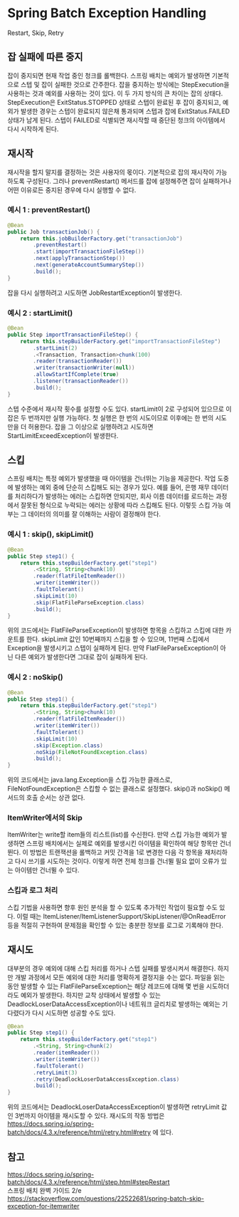 # Spring Batch Exception Handling
Restart, Skip, Retry

## 잡 실패에 따른 중지
잡이 중지되면 현재 작업 중인 청크를 롤백한다. 스프링 배치는 예외가 발생하면 기본적으로 스텝 및 잡이 실패한 것으로 간주한다. 잡을 중지하는 방식에는 StepExecution을 사용하는 것과 예외를 사용하는 것이 있다. 이 두 가지 방식의 큰 차이는 잡의 상태다. StepExecution은 ExitStatus.STOPPED 상태로 스텝이 완료된 후 잡이 중지되고, 예외가 발생한 경우는 스텝이 완료되지 않은채 통과되며 스텝과 잡에 ExitStatus.FAILED 상태가 남게 된다. 스텝이 FAILED로 식별되면 재시작할 때 중단된 청크의 아이템에서 다시 시작하게 된다.  

## 재시작
재시작을 할지 말지를 결정하는 것은 사용자의 몫이다. 기본적으로 잡의 재시작이 가능하도록 구성된다. 그러나 preventRestart() 메서드를 잡에 설정해주면 잡이 실패하거나 어떤 이유로든 중지된 경우에 다시 실행할 수 없다.

### 예시 1 : preventRestart()
```java
@Bean
public Job transactionJob() {
    return this.jobBuilderFactory.get("transactionJob")
        .preventRestart()
        .start(importTransactionFileStep())
        .next(applyTransactionStep())
        .next(generateAccountSummaryStep())
        .build();
}
```
잡을 다시 실행하려고 시도하면 JobRestartException이 발생한다.

### 예시 2 : startLimit()
```java
@Bean
public Step importTransactionFileStep() {
    return this.stepBuilderFactory.get("importTransactionFileStep")
        .startLimit(2)
        .<Transaction, Transaction>chunk(100)
        .reader(transactionReader())
        .writer(transactionWriter(null))
        .allowStartIfComplete(true)
        .listener(transactionReader())
        .build();
}
```
스텝 수준에서 재시작 횟수를 설정할 수도 있다. startLimit이 2로 구성되어 있으므로 이 잡은 두 번까지만 실행 가능하다. 첫 실행은 한 번의 시도이므로 이후에는 한 번의 시도만을 더 허용한다. 잡을 그 이상으로 실행하려고 시도하면 StartLimitExceedException이 발생한다. 

## 스킵
스프링 배치는 특정 예외가 발생했을 때 아이템을 건너뛰는 기능을 제공한다. 작업 도중에 발생하는 예외 중에 단순히 스킵해도 되는 경우가 있다. 예를 들어, 은행 재무 데이터를 처리하다가 발생하는 에러는 스킵하면 안되지만, 회사 이름 데이터를 로드하는 과정에서 잘못된 형식으로 누락되는 에러는 상황에 따라 스킵해도 된다. 이렇듯 스킵 가능 여부는 그 데이터의 의미를 잘 이해하는 사람이 결정해야 한다.   

### 예시 1 : skip(), skipLimit()
```java
@Bean
public Step step1() {
	return this.stepBuilderFactory.get("step1")
        .<String, String>chunk(10)
        .reader(flatFileItemReader())
        .writer(itemWriter())
        .faultTolerant()
        .skipLimit(10)
        .skip(FlatFileParseException.class)
        .build();
}
```
위의 코드에서는 FlatFileParseException이 발생하면 항목을 스킵하고 스킵에 대한 카운트를 한다. skipLimit 값인 10번째까지 스킵을 할 수 있으며, 11번째 스킵에서 Exception을 발생시키고 스텝이 실패하게 된다. 만약 FlatFileParseException이 아닌 다른 예외가 발생한다면 그대로 잡이 실패하게 된다.  

### 예시 2 : noSkip()
```java
@Bean
public Step step1() {
	return this.stepBuilderFactory.get("step1")
        .<String, String>chunk(10)
        .reader(flatFileItemReader())
        .writer(itemWriter())
        .faultTolerant()
        .skipLimit(10)
        .skip(Exception.class)
        .noSkip(FileNotFoundException.class)
        .build();
}
```
위의 코드에서는 java.lang.Exception을 스킵 가능한 클래스로, FileNotFoundException은 스킵할 수 없는 클래스로 설정했다. skip()과 noSkip() 메서드의 호출 순서는 상관 없다. 

### ItemWriter에서의 Skip
ItemWriter는 write할 item들의 리스트(list)를 수신한다. 만약 스킵 가능한 예외가 발생하면 스프링 배치에서는 실제로 예외를 발생시킨 아이템을 확인하여 해당 항목만 건너뛴다. 이 방법은 트랜잭션을 롤백하고 커밋 간격을 1로 변경한 다음 각 항목을 재처리하고 다시 쓰기를 시도하는 것이다. 이렇게 하면 전체 청크를 건너뛸 필요 없이 오류가 있는 아이템만 건너뛸 수 있다.  

### 스킵과 로그 처리
스킵 기법을 사용하면 향후 원인 분석을 할 수 있도록 추가적인 작업이 필요할 수도 있다. 이럴 때는 ItemListener/ItemListenerSupport/SkipListener/@OnReadError 등을 적절히 구현하여 문제점을 확인할 수 있는 충분한 정보를 로그로 기록해야 한다.


## 재시도
대부분의 경우 예외에 대해 스킵 처리를 하거나 스텝 실패를 발생시켜서 해결한다. 하지만 개발 과정에서 모든 예외에 대한 처리를 명확하게 결정지을 수는 없다. 파일을 읽는 동안 발생할 수 있는 FlatFileParseException는 해당 레코드에 대해 몇 번을 시도하더라도 예외가 발생한다. 하지만 교착 상태에서 발생할 수 있는 DeadlockLoserDataAccessException이나 네트워크 글리치로 발생하는 예외는 기다렸다가 다시 시도하면 성공할 수도 있다.  

```java
@Bean
public Step step1() {
	return this.stepBuilderFactory.get("step1")
        .<String, String>chunk(2)
        .reader(itemReader())
        .writer(itemWriter())
        .faultTolerant()
        .retryLimit(3)
        .retry(DeadlockLoserDataAccessException.class)
        .build();
}
```
위의 코드에서는 DeadlockLoserDataAccessException이 발생하면 retryLimit 값인 3번까지 아이템을 재시도할 수 있다. 재시도의 작동 방법은 https://docs.spring.io/spring-batch/docs/4.3.x/reference/html/retry.html#retry 에 있다.

## 참고
https://docs.spring.io/spring-batch/docs/4.3.x/reference/html/step.html#stepRestart  
스프링 배치 완벽 가이드 2/e  
https://stackoverflow.com/questions/22522681/spring-batch-skip-exception-for-itemwriter  